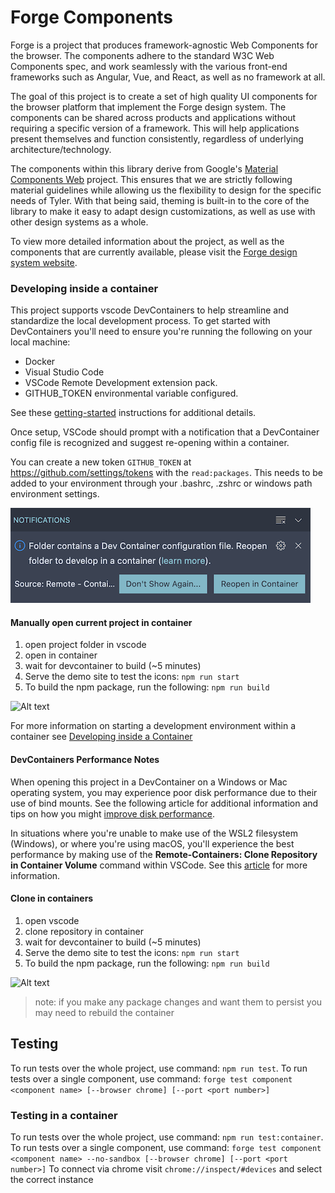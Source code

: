 # Forge Components

Forge is a project that produces framework-agnostic Web Components for the browser. The components adhere to the standard W3C Web Components spec, and work seamlessly with the various front-end frameworks such as Angular, Vue, and React, as well as no framework at all.

The goal of this project is to create a set of high quality UI components for the browser platform that implement the Forge design system. The components can be shared across products and applications without requiring a specific version of a framework. This will help applications present themselves and function consistently, regardless of underlying architecture/technology.

The components within this library derive from Google's [Material Components Web](https://material-components.github.io/material-components-web-catalog/) project. This ensures that we are strictly following material guidelines while allowing us the flexibility to design for the specific needs of Tyler. With that being said, theming is built-in to the core of the library to make it easy to adapt design customizations, as well as use with other design systems as a whole.

To view more detailed information about the project, as well as the components that are currently available, please visit the [Forge design system website](https://forge.tylertech.com/).

### Developing inside a container

This project supports vscode DevContainers to help streamline and standardize the local development process. To get started with DevContainers you'll need to ensure you're running the following on your local machine:

- Docker
- Visual Studio Code
- VSCode Remote Development extension pack.
- GITHUB_TOKEN environmental variable configured.

See these [getting-started](https://code.visualstudio.com/docs/remote/containers#_installation) instructions for additional details.

Once setup, VSCode should prompt with a notification that a DevContainer config file is recognized and suggest re-opening within a container.

You can create a new token `GITHUB_TOKEN` at https://github.com/settings/tokens with the `read:packages`. This needs to be added to your environment through your .bashrc, .zshrc or windows path environment settings. 

![devcontainer_notification](docs/img/devcontainer_notification.png)

#### Manually open current project in container
1. open project folder in vscode
1. open in container
1. wait for devcontainer to build (~5 minutes)
1. Serve the demo site to test the icons: `npm run start`
1. To build the npm package, run the following: `npm run build`

![Alt text](/docs/gifs/open_in_container.gif "open project in container")

For more information on starting a development environment within a container see [Developing inside a Container](https://code.visualstudio.com/docs/remote/containers)

#### DevContainers Performance Notes

When opening this project in a DevContainer on a Windows or Mac operating system, you may experience poor disk performance due to their use of bind mounts. See the following article for additional information and tips on how you might [improve disk performance](https://code.visualstudio.com/remote/advancedcontainers/improve-performance).

In situations where you're unable to make use of the WSL2 filesystem (Windows), or where you're using macOS, you'll experience the best performance by making use of the **Remote-Containers: Clone Repository in Container Volume** command within VSCode. See this [article](https://code.visualstudio.com/remote/advancedcontainers/improve-performance#_use-clone-repository-in-container-volume) for more information.

#### Clone in containers
1. open vscode
1. clone repository in container
1. wait for devcontainer to build (~5 minutes)
1. Serve the demo site to test the icons: `npm run start`
1. To build the npm package, run the following: `npm run build`

![Alt text](/docs/gifs/clone_in_containers.gif "clone repository in container")

> note: if you make any package changes and want them to persist you may need to rebuild the container

## Testing

To run tests over the whole project, use command: `npm run test`.
To run tests over a single component, use command: `forge test component <component name> [--browser chrome] [--port <port number>]`

### Testing in a container
To run tests over the whole project, use command: `npm run test:container`.
To run tests over a single component, use command: `forge test component <component name> --no-sandbox [--browser chrome] [--port <port number>]`
To connect via chrome visit `chrome://inspect/#devices` and select the correct instance
